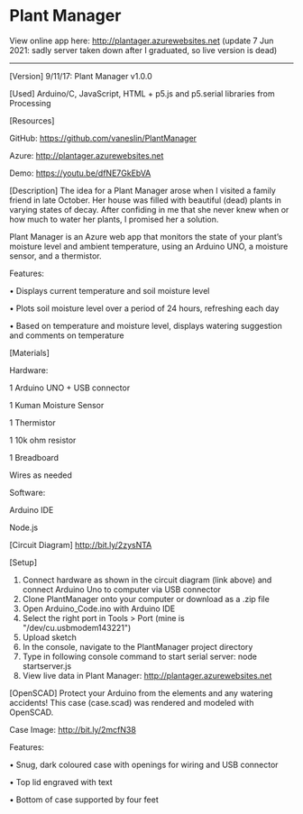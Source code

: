 # Plant Manager

View online app here: http://plantager.azurewebsites.net (update 7 Jun 2021: sadly server taken down after I graduated, so live version is dead)

---

[Version]    9/11/17:  Plant Manager v1.0.0

[Used]       Arduino/C, JavaScript, HTML + p5.js and p5.serial libraries from Processing


[Resources] 

GitHub: https://github.com/vaneslin/PlantManager 

Azure: http://plantager.azurewebsites.net 

Demo: https://youtu.be/dfNE7GkEbVA 
 
 
[Description] 
The idea for a Plant Manager arose when I visited a family friend in late October. Her house was filled with beautiful (dead) plants in varying states of decay. After confiding in me that she never knew when or how much to water her plants, I promised her a solution. 

Plant Manager is an Azure web app that monitors the state of your plant’s moisture level and ambient temperature, using an Arduino UNO, a moisture sensor, and a thermistor. 

Features:  

•	Displays current temperature and soil moisture level 

•	Plots soil moisture level over a period of 24 hours, refreshing each day 

•	Based on temperature and moisture level, displays watering suggestion and comments on temperature 


[Materials] 

Hardware:

1 Arduino UNO + USB connector 

1 Kuman Moisture Sensor 

1 Thermistor 

1 10k ohm resistor 

1 Breadboard 

Wires as needed 


Software:

Arduino IDE  

Node.js 


[Circuit Diagram]
http://bit.ly/2zysNTA


[Setup]
1.	Connect hardware as shown in the circuit diagram (link above) and connect Arduino Uno to computer via USB connector
2.	Clone PlantManager onto your computer or download as a .zip file
3.	Open Arduino_Code.ino with Arduino IDE
4.	Select the right port in Tools > Port (mine is "/dev/cu.usbmodem143221")
5.	Upload sketch
6.	In the console, navigate to the PlantManager project directory
7.	Type in following console command to start serial server:  node startserver.js
8.	View live data in Plant Manager:  http://plantager.azurewebsites.net

[OpenSCAD]
Protect your Arduino from the elements and any watering accidents! This case (case.scad) was rendered and modeled with OpenSCAD.

Case Image: http://bit.ly/2mcfN38

Features:

•	Snug, dark coloured case with openings for wiring and USB connector

•	Top lid engraved with text

•	Bottom of case supported by four feet






